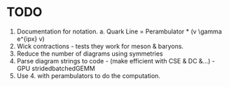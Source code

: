 # TODO

1. Documentation for notation.
    a.  Quark Line = Perambulator * (v \gamma e^{ipx} v)
2. Wick contractions - tests they work for meson & baryons.
3. Reduce the number of diagrams using symmetries
4. Parse diagram strings to code - (make efficient with CSE & DC &...) -GPU stridedbatchedGEMM
5. Use 4. with perambulators to do the computation. 